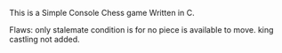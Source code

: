 This is a Simple Console Chess game Written in C.

Flaws:
only stalemate condition is for no piece is available to move.
king castling not added.
